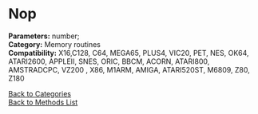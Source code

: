 # Nop

**Parameters:** number;  
**Category:** Memory routines  
**Compatibility:** X16,C128, C64, MEGA65, PLUS4, VIC20, PET, NES, OK64, ATARI2600, APPLEII, SNES, ORIC, BBCM, ACORN, ATARI800, AMSTRADCPC, VZ200 , X86, M1ARM, AMIGA, ATARI520ST, M6809, Z80, Z180  


[Back to Categories](../categories/memory_routines.md)  
[Back to Methods List](../../SUMMARY.md)
